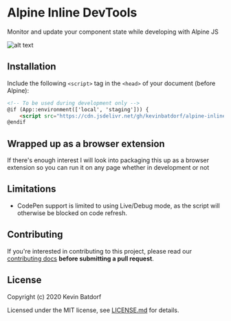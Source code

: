 # Alpine Inline DevTools
Monitor and update your component state while developing with Alpine JS

![alt text](assets/devtools.gif "Title")

## Installation

Include the following `<script>` tag in the `<head>` of your document (before Alpine):

```html
<!-- To be used during development only -->
@if (App::environment(['local', 'staging'])) {
    <script src="https://cdn.jsdelivr.net/gh/kevinbatdorf/alpine-inline-devtools@0.7.0/dist/default.min.js"></script>
@endif
```

## Wrapped up as a browser extension
If there's enough interest I will look into packaging this up as a browser extension so you can run it on any page whether in development or not

## Limitations
* CodePen support is limited to using Live/Debug mode, as the script will otherwise be blocked on code refresh.

## Contributing
If you're interested in contributing to this project, please read our [contributing docs](https://github.com/KevinBatdorf/alpine-inline-devtools/blob/master/.github/CONTRIBUTING.md) **before submitting a pull request**.

## License

Copyright (c) 2020 Kevin Batdorf

Licensed under the MIT license, see [LICENSE.md](LICENSE.md) for details.
